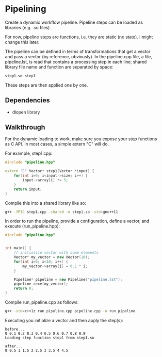 # Pipelining
Create a dynamic workflow pipeline. Pipeline steps can be loaded as libraries (e.g. .so files).

For now, pipeline steps are functions, i.e. they are static (no state). I might change this later.

The pipeline can be defined in terms of transformations that get a vector and pass a vector (by reference, obviously). In the pipeline.cpp file, a file, pipeline.lst, is read that contains a processing step in each line; shared library file name and function are separated by space:
```bash
step1.so step1
```

These steps are then applied one by one.

## Dependencies
* dlopen library

## Walkthrough
For the dynamic loading to work, make sure you expose your step functions as C API. In most cases, a simple extern "C" will do.

For example, step1.cpp:
```cpp
#include "pipeline.hpp"

extern "C" Vector* step1(Vector *input) {
    for(int i=0; i<input->size; i++) {
        input->array[i] *= 5;
    }
    return input;
}
```

Compile this into a shared library like so:
```bash
g++ -fPIC step1.cpp -shared -o step1.so -std=gnu++11
```

In order to run the pipeline, provide a configuration, define a vector, and execute (run_pipeline.hpp):
```cpp
#include "pipeline.hpp"


int main() {
    // initialize vector with some elements
    Vector* my_vector = new Vector(10);
    for(int i=0; i<10; i++) {
        my_vector->array[i] = 0.1 * i;
    }

    Pipeline* pipeline = new Pipeline("pipeline.lst");
    pipeline->exe(my_vector);
    return 0;
}
```

Compile run_pipeline.cpp as follows:
```bash
g++ -std=c++1z run_pipeline.cpp pipeline.cpp -o run_pipeline
```

Executing you initialize a vector and then apply the step(s):
```
before...
0 0.1 0.2 0.3 0.4 0.5 0.6 0.7 0.8 0.9
Loading step function step1 from step1.so

after...
0 0.5 1 1.5 2 2.5 3 3.5 4 4.5
```

